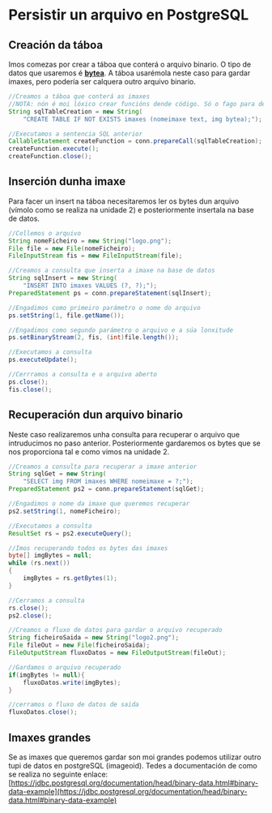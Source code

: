# Persistir un arquivo en PostgreSQL
## Creación da táboa
Imos comezas por crear a táboa que conterá o arquivo binario. O tipo de datos que usaremos é [**bytea**](https://www.postgresql.org/docs/9.0/datatype-binary.html). A táboa usarémola neste caso para gardar imaxes, pero podería ser calquera outro arquivo binario.

```java
//Creamos a táboa que conterá as imaxes
//NOTA: nón é moi lóxico crear funcións dende código. Só o fago para despois utilizala
String sqlTableCreation = new String(
    "CREATE TABLE IF NOT EXISTS imaxes (nomeimaxe text, img bytea);");

//Executamos a sentencia SQL anterior
CallableStatement createFunction = conn.prepareCall(sqlTableCreation);
createFunction.execute();
createFunction.close();
```
## Inserción dunha imaxe
Para facer un insert na táboa necesitaremos ler os bytes dun arquivo (vímolo como se realiza na unidade 2) e posteriormente insertala na base de datos.

```java
//Collemos o arquivo
String nomeFicheiro = new String("logo.png");
File file = new File(nomeFicheiro);
FileInputStream fis = new FileInputStream(file);

//Creamos a consulta que inserta a imaxe na base de datos
String sqlInsert = new String(
    "INSERT INTO imaxes VALUES (?, ?);");
PreparedStatement ps = conn.prepareStatement(sqlInsert);

//Engadimos como primeiro parámetro o nome do arquivo
ps.setString(1, file.getName());

//Engadimos como segundo parámetro o arquivo e a súa lonxitude
ps.setBinaryStream(2, fis, (int)file.length());

//Executamos a consulta
ps.executeUpdate();

//Cerrramos a consulta e o arquivo aberto
ps.close();
fis.close();
```
## Recuperación dun arquivo binario
Neste caso realizaremos unha consulta para recuperar o arquivo que intruducimos no paso anterior. Posteriormente gardaremos os bytes que se nos proporciona tal e como vimos na unidade 2. 

```java
//Creamos a consulta para recuperar a imaxe anterior
String sqlGet = new String(
    "SELECT img FROM imaxes WHERE nomeimaxe = ?;");
PreparedStatement ps2 = conn.prepareStatement(sqlGet); 

//Engadimos o nome da imaxe que queremos recuperar
ps2.setString(1, nomeFicheiro); 

//Executamos a consulta
ResultSet rs = ps2.executeQuery();

//Imos recuperando todos os bytes das imaxes
byte[] imgBytes = null;
while (rs.next()) 
{ 
    imgBytes = rs.getBytes(1); 
}

//Cerramos a consulta
rs.close(); 
ps2.close();

//Creamos o fluxo de datos para gardar o arquivo recuperado
String ficheiroSaida = new String("logo2.png");
File fileOut = new File(ficheiroSaida);
FileOutputStream fluxoDatos = new FileOutputStream(fileOut);

//Gardamos o arquivo recuperado
if(imgBytes != null){
    fluxoDatos.write(imgBytes);
}

//cerramos o fluxo de datos de saida
fluxoDatos.close();  
```

## Imaxes grandes
Se as imaxes que queremos gardar son moi grandes podemos utilizar outro tupi de datos en postgreSQL (imageoid). Tedes a documentación de como se realiza no seguinte enlace: [https://jdbc.postgresql.org/documentation/head/binary-data.html#binary-data-example](https://jdbc.postgresql.org/documentation/head/binary-data.html#binary-data-example)


